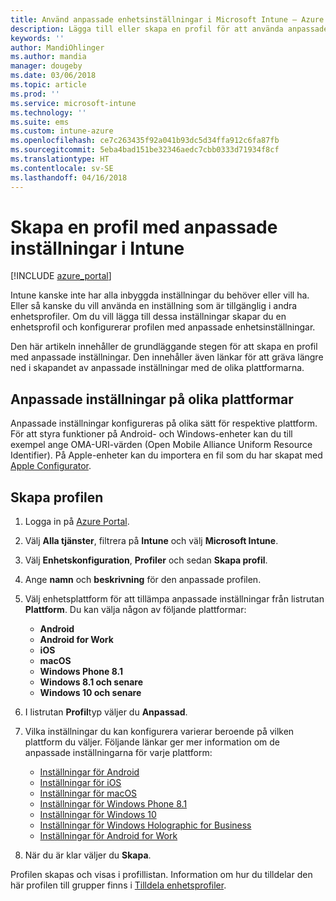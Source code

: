 ```yaml
---
title: Använd anpassade enhetsinställningar i Microsoft Intune – Azure | Microsoft Docs
description: Lägga till eller skapa en profil för att använda anpassade inställningar för Windows-, Android- och iOS-enheter med Microsoft Intune
keywords: ''
author: MandiOhlinger
ms.author: mandia
manager: dougeby
ms.date: 03/06/2018
ms.topic: article
ms.prod: ''
ms.service: microsoft-intune
ms.technology: ''
ms.suite: ems
ms.custom: intune-azure
ms.openlocfilehash: ce7c263435f92a041b93dc5d34ffa912c6fa87fb
ms.sourcegitcommit: 5eba4bad151be32346aedc7cbb0333d71934f8cf
ms.translationtype: HT
ms.contentlocale: sv-SE
ms.lasthandoff: 04/16/2018
---
```

# <a name="create-a-profile-with-custom-settings-in-intune"></a>Skapa en profil med anpassade inställningar i Intune

[!INCLUDE [azure_portal](./includes/azure_portal.md)]

Intune kanske inte har alla inbyggda inställningar du behöver eller vill ha. Eller så kanske du vill använda en inställning som är tillgänglig i andra enhetsprofiler. Om du vill lägga till dessa inställningar skapar du en enhetsprofil och konfigurerar profilen med anpassade enhetsinställningar.

Den här artikeln innehåller de grundläggande stegen för att skapa en profil med anpassade inställningar. Den innehåller även länkar för att gräva längre ned i skapandet av anpassade inställningar med de olika plattformarna.

## <a name="custom-settings-on-different-platforms"></a>Anpassade inställningar på olika plattformar
Anpassade inställningar konfigureras på olika sätt för respektive plattform. För att styra funktioner på Android- och Windows-enheter kan du till exempel ange OMA-URI-värden (Open Mobile Alliance Uniform Resource Identifier). På Apple-enheter kan du importera en fil som du har skapat med [Apple Configurator](https://itunes.apple.com/us/app/apple-configurator-2/id1037126344?mt=12).

## <a name="create-the-profile"></a>Skapa profilen

1. Logga in på [Azure Portal](https://portal.azure.com).
2. Välj **Alla tjänster**, filtrera på **Intune** och välj **Microsoft Intune**.
3. Välj **Enhetskonfiguration**, **Profiler** och sedan **Skapa profil**.
4. Ange **namn** och **beskrivning** för den anpassade profilen.
5. Välj enhetsplattform för att tillämpa anpassade inställningar från listrutan **Plattform**. Du kan välja någon av följande plattformar:

    - **Android**
    - **Android for Work**
    - **iOS**
    - **macOS**
    - **Windows Phone 8.1**
    - **Windows 8.1 och senare**
    - **Windows 10 och senare**

6. I listrutan **Profil**typ väljer du **Anpassad**.
7. Vilka inställningar du kan konfigurera varierar beroende på vilken plattform du väljer. Följande länkar ger mer information om de anpassade inställningarna för varje plattform:

    - [Inställningar för Android](custom-settings-android.md)
    - [Inställningar för iOS](custom-settings-ios.md)
    - [Inställningar för macOS](custom-settings-macos.md)
    - [Inställningar för Windows Phone 8.1](custom-settings-windows-phone-8-1.md)
    - [Inställningar för Windows 10](custom-settings-windows-10.md)
    - [Inställningar för Windows Holographic for Business](custom-settings-windows-holographic.md)
    - [Inställningar för Android for Work](custom-settings-android-for-work.md)

8. När du är klar väljer du **Skapa**.

Profilen skapas och visas i profillistan. Information om hur du tilldelar den här profilen till grupper finns i [Tilldela enhetsprofiler](device-profile-assign.md).
